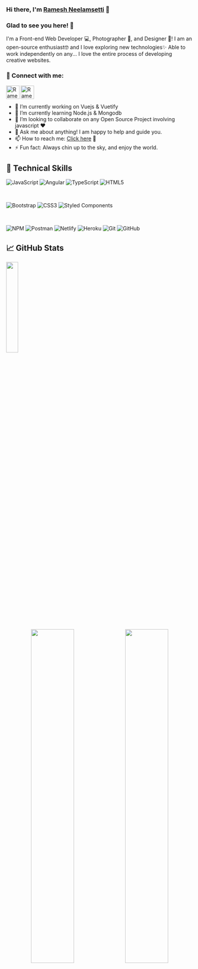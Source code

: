 <h3>
Hi there, I'm <a href="https://rameshportfolio1.web.app/" target="_blank" rel="noreferrer">Ramesh Neelamsetti</a> 👋
</h3>

### Glad to see you here! 🤩

I'm a Front-end Web Developer 💻, Photographer 📸, and Designer 🎨! I am an open-source enthusiast🤓 and I love exploring new technologies✨ Able to work independently on any... I love the entire process of developing creative websites. 

### 🤝 Connect with me:

<a href="https://www.linkedin.com/in/ramesh-neelamsetti-67314a173/">
  <img align="left" width="36px" src="https://img.icons8.com/material/50/6a9fb5/linkedin.png" alt="Ramesh | LinkedIn">
</a>
<a href="mailto:vfxnaveen827@gmail.com">
  <img align="left" width="36px" src="https://img.icons8.com/material/50/6a9fb5/gmail.png" alt="Ramesh | Gmail"/>
</a>
</br></br>

- 🔭 I’m currently working on Vuejs & Vuetify 
- 🌱 I’m currently learning Node.js & Mongodb
- 👯 I’m looking to collaborate on any Open Source Project involving javascript :heart:
- 💬 Ask me about anything! I am happy to help and guide you. 
- 📫 How to reach me: <a href="https://t.me/Ramesh_RockStar" target="_blank" rel="noreferrer">Click here</a> 👋
- ⚡ Fun fact: Always chin up to the sky, and enjoy the world.

## 💼 Technical Skills

![JavaScript](https://img.shields.io/badge/javascript-%23323330.svg?style=for-the-badge&logo=javascript&logoColor=%23F7DF1E)
![Angular](https://img.shields.io/badge/angular-%23DD0031.svg?style=for-the-badge&logo=angular&logoColor=white)
![TypeScript](https://img.shields.io/badge/typescript-%23007ACC.svg?style=for-the-badge&logo=typescript&logoColor=white)
![HTML5](https://img.shields.io/badge/html5-%23E34F26.svg?style=for-the-badge&logo=html5&logoColor=white)

</br>

![Bootstrap](https://img.shields.io/badge/bootstrap-%23563D7C.svg?style=for-the-badge&logo=bootstrap&logoColor=white)
![CSS3](https://img.shields.io/badge/css3-%231572B6.svg?style=for-the-badge&logo=css3&logoColor=white)
![Styled Components](https://img.shields.io/badge/styled--components-DB7093?style=for-the-badge&logo=styled-components&logoColor=white)

</br>

![NPM](https://img.shields.io/badge/NPM-%23000000.svg?style=for-the-badge&logo=npm&logoColor=white)
![Postman](https://img.shields.io/badge/Postman-FF6C37?style=for-the-badge&logo=postman&logoColor=white)
![Netlify](https://img.shields.io/badge/netlify-%23000000.svg?style=for-the-badge&logo=netlify&logoColor=#00C7B7)
![Heroku](https://img.shields.io/badge/heroku-%23430098.svg?style=for-the-badge&logo=heroku&logoColor=white)
![Git](https://img.shields.io/badge/git-%23F05033.svg?style=for-the-badge&logo=git&logoColor=white)
![GitHub](https://img.shields.io/badge/github-%23121011.svg?style=for-the-badge&logo=github&logoColor=white)

## 📈 GitHub Stats 


<p align="left">
  <img width="25%" src="https://github-readme-stats.vercel.app/api/top-langs/?username=raneelams&theme=tokyonight">
  </p>
<p align="center">
  <img width="48%" src="https://github-readme-stats.vercel.app/api?username=raneelams&show_icons=true&theme=tokyonight" /> &nbsp
  <img width="48%" src="https://github-readme-streak-stats.herokuapp.com/?user=raneelams&theme=tokyonight" />
</p>







